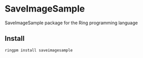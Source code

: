 # SaveImageSample

SaveImageSample package for the Ring programming language

## Install

	ringpm install saveimagesample
